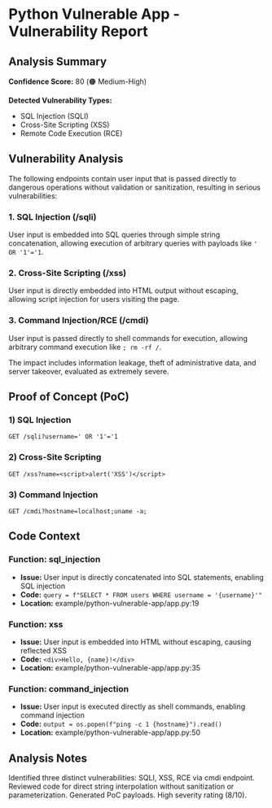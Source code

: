 # Python Vulnerable App - Vulnerability Report

## Analysis Summary

**Confidence Score:** 80 (🟠 Medium-High)

**Detected Vulnerability Types:**
- SQL Injection (SQLI)
- Cross-Site Scripting (XSS)
- Remote Code Execution (RCE)

## Vulnerability Analysis

The following endpoints contain user input that is passed directly to dangerous operations without validation or sanitization, resulting in serious vulnerabilities:

### 1. SQL Injection (/sqli)
User input is embedded into SQL queries through simple string concatenation, allowing execution of arbitrary queries with payloads like `' OR '1'='1`.

### 2. Cross-Site Scripting (/xss)
User input is directly embedded into HTML output without escaping, allowing script injection for users visiting the page.

### 3. Command Injection/RCE (/cmdi)
User input is passed directly to shell commands for execution, allowing arbitrary command execution like `; rm -rf /`.

The impact includes information leakage, theft of administrative data, and server takeover, evaluated as extremely severe.

## Proof of Concept (PoC)

### 1) SQL Injection
```
GET /sqli?username=' OR '1'='1
```

### 2) Cross-Site Scripting
```
GET /xss?name=<script>alert('XSS')</script>
```

### 3) Command Injection
```
GET /cmdi?hostname=localhost;uname -a;
```

## Code Context

### Function: sql_injection
- **Issue:** User input is directly concatenated into SQL statements, enabling SQL injection
- **Code:** `query = f"SELECT * FROM users WHERE username = '{username}'"`
- **Location:** example/python-vulnerable-app/app.py:19

### Function: xss
- **Issue:** User input is embedded into HTML without escaping, causing reflected XSS
- **Code:** `<div>Hello, {name}!</div>`
- **Location:** example/python-vulnerable-app/app.py:35

### Function: command_injection
- **Issue:** User input is executed directly as shell commands, enabling command injection
- **Code:** `output = os.popen(f"ping -c 1 {hostname}").read()`
- **Location:** example/python-vulnerable-app/app.py:50

## Analysis Notes

Identified three distinct vulnerabilities: SQLI, XSS, RCE via cmdi endpoint. Reviewed code for direct string interpolation without sanitization or parameterization. Generated PoC payloads. High severity rating (8/10).